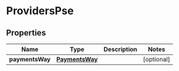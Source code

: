 

# ProvidersPse


## Properties

| Name | Type | Description | Notes |
|------------ | ------------- | ------------- | -------------|
|**paymentsWay** | [**PaymentsWay**](PaymentsWay.md) |  |  [optional] |



